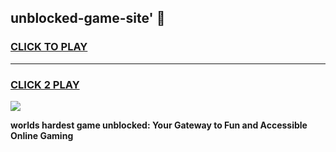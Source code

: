 
## unblocked-game-site' 👋
<h3>
<a href="https://premium.freeplayer.one?title=unblocked-game-site'&ref=14F">CLICK TO PLAY</a></h3>
<hr>

<h3>
<a href="https://premium.freeplayer.one?title=unblocked-game-site'&ref=14F">CLICK 2 PLAY</a>
  
</h3>

<a href="https://premium.freeplayer.one?title=unblocked-game-site'&ref=12F/"><img src="https://clearcache.store/games.png"></a>


**worlds hardest game unblocked: Your Gateway to Fun and Accessible Online Gaming**

